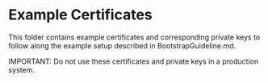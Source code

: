 # Example Certificates

This folder contains example certificates and corresponding private keys to follow along the example setup
described in BootstrapGuideline.md.

IMPORTANT: Do not use these certificates and private keys in a production
system. 
